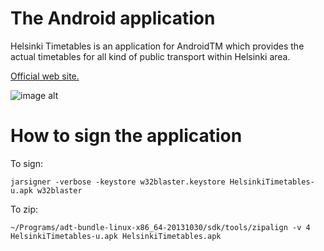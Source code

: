 # The Android application

Helsinki Timetables is an application for AndroidTM which provides the actual timetables for all kind of public transport within Helsinki area. 

[Official web site.][1]

![image alt][2]

# How to sign the application

To sign:

	jarsigner -verbose -keystore w32blaster.keystore HelsinkiTimetables-u.apk w32blaster

To zip:

	~/Programs/adt-bundle-linux-x86_64-20131030/sdk/tools/zipalign -v 4 HelsinkiTimetables-u.apk HelsinkiTimetables.apk



  [1]: http://hsl.2rooms.net/
  [2]: http://hsl.2rooms.net/images/phone.png
